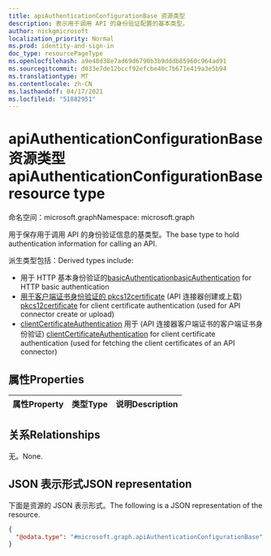 ```yaml
---
title: apiAuthenticationConfigurationBase 资源类型
description: 表示用于调用 API 的身份验证配置的基本类型。
author: nickgmicrosoft
localization_priority: Normal
ms.prod: identity-and-sign-in
doc_type: resourcePageType
ms.openlocfilehash: a9e48d38e7ad69d6790b3b9dddb85960c964ad91
ms.sourcegitcommit: d033e7de12bccf92efcbe40c7b671e419a3e5b94
ms.translationtype: MT
ms.contentlocale: zh-CN
ms.lasthandoff: 04/17/2021
ms.locfileid: "51882951"
---
```

# <a name="apiauthenticationconfigurationbase-resource-type"></a><span data-ttu-id="7328b-103">apiAuthenticationConfigurationBase 资源类型</span><span class="sxs-lookup"><span data-stu-id="7328b-103">apiAuthenticationConfigurationBase resource type</span></span>

<span data-ttu-id="7328b-104">命名空间：microsoft.graph</span><span class="sxs-lookup"><span data-stu-id="7328b-104">Namespace: microsoft.graph</span></span>

<span data-ttu-id="7328b-105">用于保存用于调用 API 的身份验证信息的基类型。</span><span class="sxs-lookup"><span data-stu-id="7328b-105">The base type to hold authentication information for calling an API.</span></span>

<span data-ttu-id="7328b-106">派生类型包括：</span><span class="sxs-lookup"><span data-stu-id="7328b-106">Derived types include:</span></span>
- <span data-ttu-id="7328b-107">用于 HTTP 基本身份验证的[basicAuthentication](basicauthentication.md)</span><span class="sxs-lookup"><span data-stu-id="7328b-107">[basicAuthentication](basicauthentication.md) for HTTP basic authentication</span></span>
- <span data-ttu-id="7328b-108">[用于客户端证书身份验证的 pkcs12certificate](pkcs12certificate.md) (API 连接器创建或上载) </span><span class="sxs-lookup"><span data-stu-id="7328b-108">[pkcs12certificate](pkcs12certificate.md) for client certificate authentication (used for API connector create or upload)</span></span>
- <span data-ttu-id="7328b-109">[clientCertificateAuthentication](pkcs12certificate.md) 用于 (API 连接器客户端证书的客户端证书身份验证) </span><span class="sxs-lookup"><span data-stu-id="7328b-109">[clientCertificateAuthentication](pkcs12certificate.md) for client certificate authentication (used for fetching the client certificates of an API connector)</span></span>

## <a name="properties"></a><span data-ttu-id="7328b-110">属性</span><span class="sxs-lookup"><span data-stu-id="7328b-110">Properties</span></span>

|<span data-ttu-id="7328b-111">属性</span><span class="sxs-lookup"><span data-stu-id="7328b-111">Property</span></span>|<span data-ttu-id="7328b-112">类型</span><span class="sxs-lookup"><span data-stu-id="7328b-112">Type</span></span>|<span data-ttu-id="7328b-113">说明</span><span class="sxs-lookup"><span data-stu-id="7328b-113">Description</span></span>|
|:---|:---|:---|

## <a name="relationships"></a><span data-ttu-id="7328b-114">关系</span><span class="sxs-lookup"><span data-stu-id="7328b-114">Relationships</span></span>

<span data-ttu-id="7328b-115">无。</span><span class="sxs-lookup"><span data-stu-id="7328b-115">None.</span></span>

## <a name="json-representation"></a><span data-ttu-id="7328b-116">JSON 表示形式</span><span class="sxs-lookup"><span data-stu-id="7328b-116">JSON representation</span></span>

<span data-ttu-id="7328b-117">下面是资源的 JSON 表示形式。</span><span class="sxs-lookup"><span data-stu-id="7328b-117">The following is a JSON representation of the resource.</span></span>
<!-- {
  "blockType": "resource",
  "@odata.type": "microsoft.graph.apiAuthenticationConfigurationBase"
}
-->

``` json
{
  "@odata.type": "#microsoft.graph.apiAuthenticationConfigurationBase"
}
```
